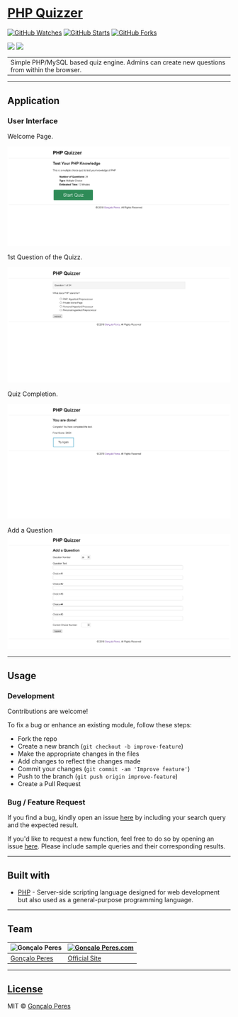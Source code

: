# [PHP Quizzer](https://github.com/goncaloperes/Project-PHP-PHPQuizzer)
[![GitHub Watches](https://img.shields.io/github/watchers/goncaloperes/Project-PHP-PHPQuizzer.svg?style=social&label=Watch&maxAge=2592000)](https://github.com/goncaloperes/Project-PHP-PHPQuizzer/watchers)
[![GitHub Starts](https://img.shields.io/github/stars/goncaloperes/Project-PHP-PHPQuizzer.svg?style=social&label=Star&maxAge=2592000)](https://github.com/goncaloperes/Project-PHP-PHPQuizzer/stargazers)
[![GitHub Forks](https://img.shields.io/github/forks/goncaloperes/Project-PHP-PHPQuizzer.svg?style=social&label=Fork&maxAge=2592000)](https://github.com/goncaloperes/Project-PHP-PHPQuizzer/network)

![](https://img.shields.io/badge/Version-1.0-blue.svg) 
![](https://img.shields.io/badge/License-MIT-green.svg)

<table>
<tr>
<td>
Simple PHP/MySQL based quiz engine.
  Admins can create new questions from within the browser.
</td>
</tr>
</table>


---

## Application

### User Interface

Welcome Page.

![](https://github.com/goncaloperes/Project-PHP-PHPQuizzer/blob/master/Snapshots/php_quizzer.png)

1st Question of the Quizz.

![](https://github.com/goncaloperes/Project-PHP-PHPQuizzer/blob/master/Snapshots/1_question.png)

Quiz Completion.

![](https://github.com/goncaloperes/Project-PHP-PHPQuizzer/blob/master/Snapshots/congrats.png)

Add a Question
![](https://github.com/goncaloperes/Project-PHP-PHPQuizzer/blob/master/Snapshots/add_question.png)


---

## Usage

### Development
Contributions are welcome!

To fix a bug or enhance an existing module, follow these steps:

- Fork the repo
- Create a new branch (`git checkout -b improve-feature`)
- Make the appropriate changes in the files
- Add changes to reflect the changes made
- Commit your changes (`git commit -am 'Improve feature'`)
- Push to the branch (`git push origin improve-feature`)
- Create a Pull Request 

### Bug / Feature Request

If you find a bug, kindly open an issue [here](https://github.com/goncaloperes/Project-PHP-PHPQuizzer/issues/new) by including your search query and the expected result.

If you'd like to request a new function, feel free to do so by opening an issue [here](https://github.com/goncaloperes/Project-PHP-PHPQuizzer/issues/new). Please include sample queries and their corresponding results.

---

## Built with 

- [PHP](http://www.php.net) - Server-side scripting language designed for web development but also used as a general-purpose programming language.

---

## Team

![Gonçalo Peres](https://media-exp2.licdn.com/mpr/mpr/shrinknp_200_200/AAIA_wDGAAAAAQAAAAAAAAqTAAAAJDBlZTE3MmI0LWNmNjgtNDM3MS1iMzRmLTI0ZGQ1MGRlMWE1Yw.jpg)  | [![Goncalo Peres.com]()](https://goncaloperes.com/)
---|---
[Gonçalo Peres](https://github.com/goncaloperes) |[Official Site](https://goncaloperes.com)


---

## [License](https://github.com/goncaloperes/Project-PHP-PHPQuizzer/blob/master/LICENSE)

MIT © [Gonçalo Peres](https://goncaloperes.github.io)
